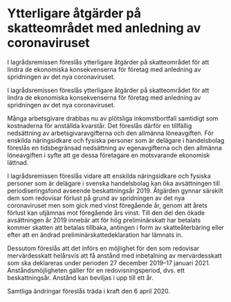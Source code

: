 # Ytterligare åtgärder på skatteområdet med anledning av coronaviruset

I lagrådsremissen föreslås ytterligare åtgärder på skatteområdet för att lindra de ekonomiska konsekvenserna för företag med anledning av spridningen av det nya coronaviruset.

I lagrådsremissen föreslås ytterligare åtgärder på skatteområdet för att lindra de ekonomiska konsekvenserna för företag med anledning av spridningen av det nya coronaviruset.

Många arbetsgivare drabbas nu av plötsliga inkomstbortfall samtidigt som kostnaderna för anställda kvarstår. Det föreslås därför en tillfällig nedsättning av arbetsgivaravgifterna och den allmänna löneavgiften. För enskilda näringsidkare och fysiska personer som är delägare i handelsbolag föreslås en tidsbegränsad nedsättning av egenavgifterna och den allmänna löneavgiften i syfte att ge dessa företagare en motsvarande ekonomisk lättnad.

I lagrådsremissen föreslås vidare att enskilda näringsidkare och fysiska personer som är delägare i svenska handelsbolag kan öka avsättningen till periodiseringsfond avseende beskattningsår 2019. Åtgärden gynnar särskilt dem som redovisar förlust på grund av spridningen av det nya coronaviruset men som gick med vinst föregående år, genom att årets förlust kan utjämnas mot föregående års vinst. Till den del den ökade avsättningen år 2019 innebär att för hög preliminärskatt har betalats kommer skatten att betalas tillbaka, antingen i form av skatteåterbäring eller efter att en ändrad preliminärskattedeklaration har lämnats in.

Dessutom föreslås att det införs en möjlighet för den som redovisar mervärdesskatt helårsvis att få anstånd med inbetalning av mervärdesskatt som ska deklareras under perioden 27 december 2019–17 januari 2021. Anståndsmöjligheten gäller för en redovisningsperiod, dvs. ett beskattningsår. Anstånd kan beviljas i upp till ett år.

Samtliga ändringar föreslås träda i kraft den 6 april 2020.
